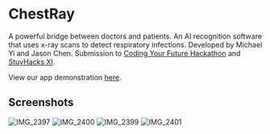 # ChestRay

A powerful bridge between doctors and patients. An AI recognition software that uses x-ray scans to detect respiratory infections. Developed by Michael Yi and Jason Chen. Submission to [Coding Your Future Hackathon](https://coding-your-future-hackathon.devpost.com/) and [StuyHacks XI](https://stuyhacks-xi.devpost.com/).

View our app demonstration [here](https://www.youtube.com/watch?v=QvViKKw8zeM).


## Screenshots

![IMG_2397](https://user-images.githubusercontent.com/63271391/149651696-6249c875-2c39-4b47-96ca-8b0f9445e49f.PNG)
![IMG_2400](https://user-images.githubusercontent.com/63271391/149651704-707a947f-b4e8-4e84-9288-e9ef461efe4f.PNG)
![IMG_2399](https://user-images.githubusercontent.com/63271391/149651705-80caa4ac-da21-4dde-a9c3-19d41c7ff4a7.PNG)
![IMG_2401](https://user-images.githubusercontent.com/63271391/149651713-bc5d27b5-f361-40c1-8bd7-59fc02558fed.PNG)
